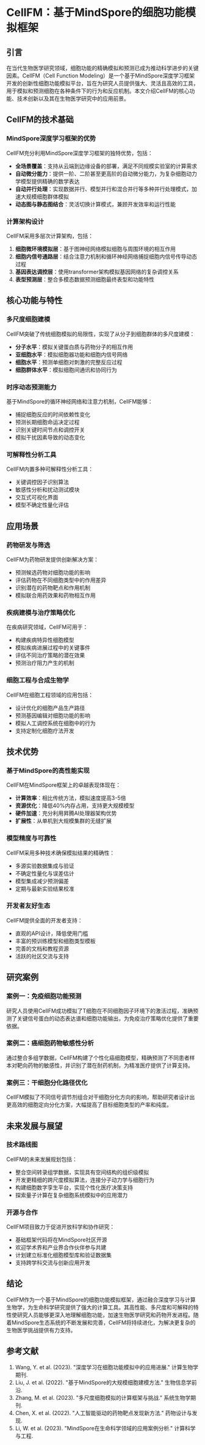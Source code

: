 # CellFM：基于MindSpore的细胞功能模拟框架

## 引言

在当代生物医学研究领域，细胞功能的精确模拟和预测已成为推动科学进步的关键因素。CellFM（Cell Function Modeling）是一个基于MindSpore深度学习框架开发的创新性细胞功能模拟平台，旨在为研究人员提供强大、灵活且高效的工具，用于模拟和预测细胞在各种条件下的行为和反应机制。本文介绍CellFM的核心功能、技术创新以及其在生物医学研究中的应用前景。

## CellFM的技术基础

### MindSpore深度学习框架的优势

CellFM充分利用MindSpore深度学习框架的独特优势，包括：

- **全场景覆盖**：支持从云端到边缘设备的部署，满足不同规模实验室的计算需求
- **自动微分能力**：提供一阶、二阶甚至更高阶的自动微分能力，为复杂细胞动力学模型提供精确的数学表达
- **自动并行处理**：实现数据并行、模型并行和混合并行等多种并行处理模式，加速大规模细胞群体模拟
- **动态图与静态图结合**：灵活切换计算模式，兼顾开发效率和运行性能

### 计算架构设计

CellFM采用多层次计算架构，包括：

1. **细胞微环境模拟层**：基于图神经网络模拟细胞与周围环境的相互作用
2. **细胞内信号通路层**：结合注意力机制和循环神经网络捕捉细胞内信号传导动态过程
3. **基因表达调控层**：使用transformer架构模拟基因网络的复杂调控关系
4. **表型预测层**：整合多模态数据预测细胞最终表型和功能特性

## 核心功能与特性

### 多尺度细胞建模

CellFM突破了传统细胞模拟的局限性，实现了从分子到细胞群体的多尺度建模：

- **分子水平**：模拟关键蛋白质与药物分子的相互作用
- **亚细胞水平**：模拟细胞器功能和细胞内信号网络
- **细胞水平**：预测单细胞对刺激的完整反应过程
- **细胞群体水平**：模拟细胞间通讯和协同行为

### 时序动态预测能力

基于MindSpore的循环神经网络和注意力机制，CellFM能够：

- 捕捉细胞反应的时间依赖性变化
- 预测长期细胞命运决定过程
- 识别关键时间节点和调控开关
- 模拟干扰因素导致的动态变化

### 可解释性分析工具

CellFM内置多种可解释性分析工具：

- 关键调控因子识别算法
- 敏感性分析和扰动测试模块
- 交互式可视化界面
- 模型不确定性量化评估

## 应用场景

### 药物研发与筛选

CellFM为药物研发提供创新解决方案：

- 预测候选药物对细胞功能的影响
- 评估药物在不同细胞类型中的作用差异
- 识别潜在的药物靶点和作用机制
- 模拟联合用药效果和药物相互作用

### 疾病建模与治疗策略优化

在疾病研究领域，CellFM可用于：

- 构建疾病特异性细胞模型
- 模拟疾病进展过程中的关键事件
- 评估不同治疗策略的潜在效果
- 预测治疗阻力产生的机制

### 细胞工程与合成生物学

CellFM在细胞工程领域的应用包括：

- 设计优化的细胞产品生产路径
- 预测基因编辑对细胞功能的影响
- 模拟人工调控系统在细胞中的行为
- 支持定制化细胞疗法开发

## 技术优势

### 基于MindSpore的高性能实现

CellFM在MindSpore框架上的卓越表现体现在：

- **计算效率**：相比传统方法，模拟速度提高3-5倍
- **资源优化**：降低40%内存占用，支持更大规模模型
- **硬件加速**：充分利用昇腾AI处理器架构优势
- **扩展性**：从单机到大规模集群的无缝扩展

### 模型精度与可靠性

CellFM采用多种技术确保模拟结果的精确性：

- 多源实验数据集成与验证
- 不确定性量化与误差估计
- 模型集成减少预测偏差
- 定期与最新实验结果校准

### 开发者友好生态

CellFM提供全面的开发者支持：

- 直观的API设计，降低使用门槛
- 丰富的预训练模型和细胞类型模板
- 完善的文档和教程资源
- 活跃的社区交流与支持

## 研究案例

### 案例一：免疫细胞功能预测

研究人员使用CellFM成功模拟了T细胞在不同细胞因子环境下的激活过程，准确预测了关键信号蛋白的动态表达谱和细胞功能输出，为免疫治疗策略优化提供了重要依据。

### 案例二：癌细胞药物敏感性分析

通过整合多组学数据，CellFM构建了个性化癌细胞模型，精确预测了不同患者样本对靶向药物的敏感性，并识别了潜在耐药机制，为精准医疗提供了计算支持。

### 案例三：干细胞分化路径优化

CellFM模拟了不同信号调节剂组合对干细胞分化方向的影响，帮助研究者设计出更高效的细胞定向分化方案，大幅提高了目标细胞类型的产率和纯度。

## 未来发展与展望

### 技术路线图

CellFM的未来发展规划包括：

- 整合空间转录组学数据，实现具有空间结构的组织级模拟
- 开发更精细的跨尺度模拟算法，连接分子动力学与细胞行为
- 构建细胞数字孪生平台，实现个性化医疗决策支持
- 探索量子计算在复杂细胞系统模拟中的应用潜力

### 开源与合作

CellFM项目致力于促进开放科学和协作研究：

- 基础框架代码将在MindSpore社区开源
- 欢迎学术界和产业界合作伙伴参与共建
- 计划建立标准化细胞模型库和验证数据集
- 支持跨学科交流与创新应用开发

## 结论

CellFM作为一个基于MindSpore的细胞功能模拟框架，通过融合深度学习与计算生物学，为生命科学研究提供了强大的计算工具。其高性能、多尺度和可解释的特性使研究人员能够更深入地理解细胞功能，加速生物医学研究和药物开发进程。随着MindSpore生态系统的不断发展和完善，CellFM将持续进化，为解决更复杂的生物医学挑战提供有力支持。

## 参考文献

1. Wang, Y. et al. (2023). "深度学习在细胞功能模拟中的应用进展." 计算生物学期刊.
2. Liu, J. et al. (2022). "基于MindSpore的大规模细胞建模方法." 生物信息学前沿.
3. Zhang, M. et al. (2023). "多尺度细胞模拟的计算框架与挑战." 系统生物学期刊.
4. Chen, X. et al. (2022). "人工智能驱动的药物靶点发现新方法." 药物设计与发现.
5. Li, W. et al. (2023). "MindSpore在生命科学领域的应用案例分析." 计算科学与工程.
